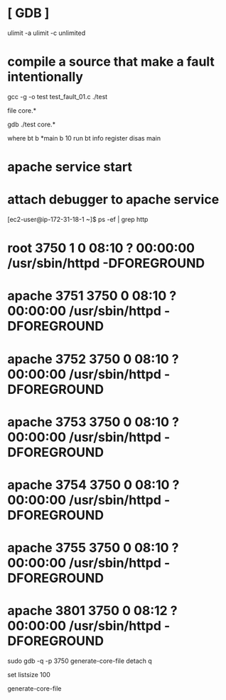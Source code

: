 # [ GDB ] #

ulimit -a 
ulimit -c unlimited


# compile a source that make a fault intentionally
gcc -g -o test test_fault_01.c
./test


file core.*

gdb ./test core.*

where
bt
b *main
b 10
run
bt
info register
disas main




# apache service start


# attach debugger to  apache service
[ec2-user@ip-172-31-18-1 ~]$ ps -ef | grep http
# root      3750     1  0 08:10 ?        00:00:00 /usr/sbin/httpd -DFOREGROUND
# apache    3751  3750  0 08:10 ?        00:00:00 /usr/sbin/httpd -DFOREGROUND
# apache    3752  3750  0 08:10 ?        00:00:00 /usr/sbin/httpd -DFOREGROUND
# apache    3753  3750  0 08:10 ?        00:00:00 /usr/sbin/httpd -DFOREGROUND
# apache    3754  3750  0 08:10 ?        00:00:00 /usr/sbin/httpd -DFOREGROUND
# apache    3755  3750  0 08:10 ?        00:00:00 /usr/sbin/httpd -DFOREGROUND
# apache    3801  3750  0 08:12 ?        00:00:00 /usr/sbin/httpd -DFOREGROUND

sudo gdb -q -p 3750
generate-core-file
detach
q


set listsize 100



generate-core-file




